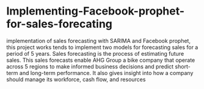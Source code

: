 # Implementing-Facebook-prophet-for-sales-forecating
implementation of sales forecasting with SARIMA and Facebook prophet, this project works tends to implement two models for forecasting sales for a period of 5 years.
Sales forecasting is the process of estimating future sales. This sales forecasts enable AHG Group a bike company that operate across 5 regions to make informed business decisions and predict short-term and long-term performance. It also gives insight into how a company should manage its workforce, cash flow, and resources
